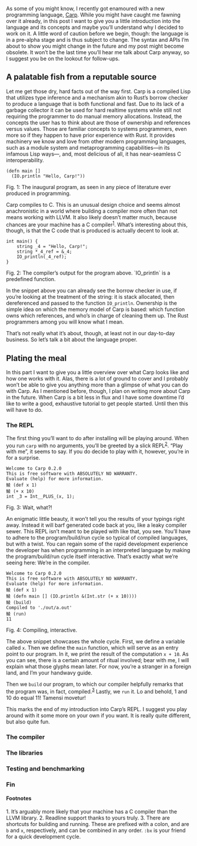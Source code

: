 As some of you might know, I recently got enamoured with a new programming
language, [Carp](https://github.com/carp-lang/carp). While you might have caught
me fawning over it already, in this post I want to give you a little
introduction into the language and its concepts and maybe you’ll understand why
I decided to work on it. A little word of caution before we begin, though: the
language is in a pre-alpha stage and is thus subject to change. The syntax and
APIs I’m about to show you might change in the future and my post might become
obsolete. It won’t be the last time you’ll hear me talk about Carp anyway, so
I suggest you be on the lookout for follow-ups.

## A palatable fish from a reputable source

Let me get those dry, hard facts out of the way first. Carp is a compiled Lisp
that utilizes type inference and a mechanism akin to Rust’s borrow checker to
produce a language that is both functional and fast. Due to its lack of a
garbage collector it can be used for hard realtime systems while still not
requiring the programmer to do manual memory allocations. Instead, the concepts
the user has to think about are those of ownership and references versus
values. Those are familiar concepts to systems programmers, even more so if
they happen to have prior experience with Rust. It provides machinery we know
and love from other modern programming languages, such as a module system and
metaprogramming capabilities—in its infamous Lisp ways—, and, most delicious of
all, it has near-seamless C interoperability.

```
(defn main []
  (IO.println "Hello, Carp!"))
```
<div class="figure-label">
  Fig. 1: The inaugural program, as seen in any piece of literature ever
  produced in programming.
</div>

Carp compiles to C. This is an unusual design choice and seems almost
anachronistic in a world where building a compiler more often than not means
working with LLVM. It also likely doesn’t matter much, because chances are your
machine has a C compiler<sup><a href="#1">1</a></sup>. What’s interesting about
this, though, is that the C code that is produced is actually decent to look at.

```
int main() {
    string _4 = "Hello, Carp!";
    string *_4_ref = &_4;
    IO_println(_4_ref);
}
```
<div class="figure-label">
  Fig. 2: The compiler’s output for the program above. `IO_println` is a
  predefined function.
</div>

In the snippet above you can already see the borrow checker in use, if you’re
looking at the treatment of the string: it is stack allocated, then
dereferenced and passed to the function `IO_println`. Ownership is the simple
idea on which the memory model of Carp is based: which function owns which
references, and who’s in charge of cleaning them up. The Rust programmers among
you will know what I mean.

That’s not really what it’s about, though, at least not in our day-to-day
business. So let’s talk a bit about the language proper.

## Plating the meal

In this part I want to give you a little overview over what Carp looks like
and how one works with it. Alas, there is a lot of ground to cover and I
probably won’t be able to give you anything more than a glimpse of what you
can do with Carp. As I mentioned before, though, I plan on writing more about
Carp in the future. When Carp is a bit less in flux and I have some downtime
I’d like to write a good, exhaustive tutorial to get people started. Until then
this will have to do.

### The REPL

The first thing you’ll want to do after installing will be playing around. When
you run `carp` with no arguments, you’ll be greeted by a slick
REPL<sup><a href="#2">2</a></sup>. “Play with me”, it seems to say. If you do
decide to play with it, however, you’re in for a surprise.

```
Welcome to Carp 0.2.0
This is free software with ABSOLUTELY NO WARRANTY.
Evaluate (help) for more information.
鲮 (def x 1)
鲮 (+ x 10)
int _3 = Int__PLUS_(x, 1);
```
<div class="figure-label">Fig. 3: Wait, what?!</div>

An enigmatic little beauty, it won’t tell you the results of your typings right
away. Instead it will barf generated code back at you, like a leaky compiler
sewer. This REPL isn’t meant to be played with like that, you see. You’ll have
to adhere to the program/build/run cycle so typical of compiled languages, but
with a twist. You can regain some of the rapid development experience the
developer has when programming in an interpreted language by making the
program/build/run cycle itself interactive. That’s exactly what we’re seeing
here: We’re in the compiler.

```
Welcome to Carp 0.2.0
This is free software with ABSOLUTELY NO WARRANTY.
Evaluate (help) for more information.
鲮 (def x 1)
鲮 (defn main [] (IO.println &(Int.str (+ x 10))))
鲮 (build)
Compiled to './out/a.out'
鲮 (run)
11
```
<div class="figure-label">Fig. 4: Compiling, interactive.</div>

The above snippet showcases the whole cycle. First, we define a variable called
`x`. Then we define the `main` function, which will serve as an entry point to
our program. In it, we print the result of the computation `x + 10`. As you can
see, there is a certain amount of ritual involved; bear with me, I will explain
what those glyphs mean later. For now, you’re a stranger in a foreign land, and
I’m your handwavy guide.

Then we `build` our program, to which our compiler helpfully remarks that the
program was, in fact, compiled.<sup><a href="#3">3</a></sup> Lastly, we `run`
it. Lo and behold, 1 and 10 do equal 11! Tamensi movetur!

This marks the end of my introduction into Carp’s REPL. I suggest you play
around with it some more on your own if you want. It is really quite different,
but also quite fun.

### The compiler

### The libraries

### Testing and benchmarking

### Fin

#### Footnotes

<span id="1">1.</span> It’s arguably more likely that your machine has a C
                       compiler than the LLVM library.
<span id="2">2.</span> Readline support thanks to yours truly.
<span id="3">3.</span> There are shortcuts for building and running. These are
                       prefixed with a colon, and are `b` and `x`, respectively,
                       and can be combined in any order. `:bx` is your friend
                       for a quick development cycle.

